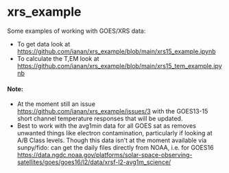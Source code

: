 # xrs_example
Some examples of working with GOES/XRS data:

- To get data look at https://github.com/ianan/xrs_example/blob/main/xrs15_example.ipynb
- To calculate the T,EM look at https://github.com/ianan/xrs_example/blob/main/xrs15_tem_example.ipynb

#### Note:
- At the moment still an issue https://github.com/ianan/xrs_example/issues/3 with the GOES13-15 short channel temperature responses that will be updated.
- Best to work with the avg1min data for all GOES sat as removes unwanted things like electron contamination, particularly if looking at A/B Class levels. Though this data isn't at the moment available via sunpy/fido: can get the daily files directly from NOAA, i.e. for GOES16 https://data.ngdc.noaa.gov/platforms/solar-space-observing-satellites/goes/goes16/l2/data/xrsf-l2-avg1m_science/
